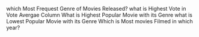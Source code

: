 which Most Frequest Genre of Movies Released?
what is Highest Vote in Vote Avergae Column
What is Highest Popular Movie with its Genre
what is Lowest Popular Movie with its Genre
Which is Most movies Filmed in which year?
